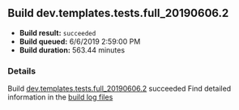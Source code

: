 ## Build dev.templates.tests.full_20190606.2
- **Build result:** `succeeded`
- **Build queued:** 6/6/2019 2:59:00 PM
- **Build duration:** 563.44 minutes
### Details
Build [dev.templates.tests.full_20190606.2](https://winappstudio.visualstudio.com/web/build.aspx?pcguid=a4ef43be-68ce-4195-a619-079b4d9834c2&builduri=vstfs%3a%2f%2f%2fBuild%2fBuild%2f28445) succeeded
Find detailed information in the [build log files](https://uwpctdiags.blob.core.windows.net/buildlogs/dev.templates.tests.full_20190606.2_logs.zip)
